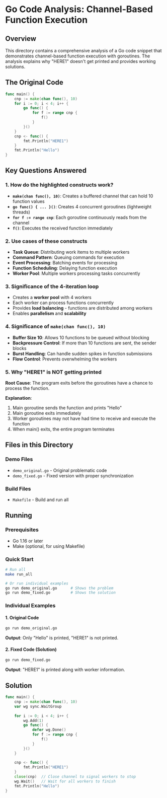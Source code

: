 # Go Code Analysis: Channel-Based Function Execution

## Overview

This directory contains a comprehensive analysis of a Go code snippet that demonstrates channel-based function execution with goroutines. The analysis explains why "HERE1" doesn't get printed and provides working solutions.

## The Original Code

```go
func main() {
    cnp := make(chan func(), 10)
    for i := 0; i < 4; i++ {
        go func() {
            for f := range cnp {
                f()
            }
        }()
    }
    cnp <- func() {
        fmt.Println("HERE1")
    }
    fmt.Println("Hello")
}
```

## Key Questions Answered

### 1. How do the highlighted constructs work?

- **`make(chan func(), 10)`**: Creates a buffered channel that can hold 10 function values
- **`go func() { ... }()`**: Creates 4 concurrent goroutines (lightweight threads)
- **`for f := range cnp`**: Each goroutine continuously reads from the channel
- **`f()`**: Executes the received function immediately

### 2. Use cases of these constructs

- **Task Queue**: Distributing work items to multiple workers
- **Command Pattern**: Queuing commands for execution
- **Event Processing**: Batching events for processing
- **Function Scheduling**: Delaying function execution
- **Worker Pool**: Multiple workers processing tasks concurrently

### 3. Significance of the 4-iteration loop

- Creates a **worker pool** with 4 workers
- Each worker can process functions concurrently
- Provides **load balancing** - functions are distributed among workers
- Enables **parallelism** and **scalability**

### 4. Significance of `make(chan func(), 10)`

- **Buffer Size 10**: Allows 10 functions to be queued without blocking
- **Backpressure Control**: If more than 10 functions are sent, the sender blocks
- **Burst Handling**: Can handle sudden spikes in function submissions
- **Flow Control**: Prevents overwhelming the workers

### 5. Why "HERE1" is NOT getting printed

**Root Cause**: The program exits before the goroutines have a chance to process the function.

**Explanation**:
1. Main goroutine sends the function and prints "Hello"
2. Main goroutine exits immediately
3. Worker goroutines may not have had time to receive and execute the function
4. When main() exits, the entire program terminates

## Files in this Directory

### Demo Files
- `demo_original.go` - Original problematic code
- `demo_fixed.go` - Fixed version with proper synchronization

### Build Files
- `Makefile` - Build and run all

## Running

### Prerequisites
- Go 1.16 or later
- Make (optional, for using Makefile)

### Quick Start

```bash
# Run all
make run_all

# Or run individual examples
go run demo_original.go      # Shows the problem
go run demo_fixed.go         # Shows the solution
```

### Individual Examples

#### 1. Original Code
```bash
go run demo_original.go
```
**Output**: Only "Hello" is printed, "HERE1" is not printed.

#### 2. Fixed Code (Solution)
```bash
go run demo_fixed.go
```
**Output**: "HERE1" is printed along with worker information.

## Solution
 
```go
func main() {
    cnp := make(chan func(), 10)
    var wg sync.WaitGroup
    
    for i := 0; i < 4; i++ {
        wg.Add(1)
        go func() {
            defer wg.Done()
            for f := range cnp {
                f()
            }
        }()
    }
    
    cnp <- func() {
        fmt.Println("HERE1")
    }
    close(cnp)  // Close channel to signal workers to stop
    wg.Wait()   // Wait for all workers to finish
    fmt.Println("Hello")
}
```